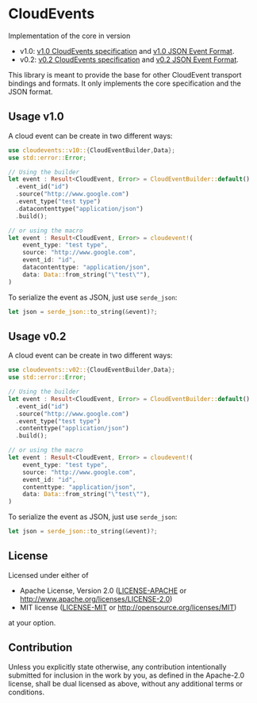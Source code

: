 # CloudEvents

Implementation of the core in version

* v1.0: [v1.0 CloudEvents specification](https://github.com/cloudevents/spec/blob/v1.0/spec.md) and [v1.0 JSON Event Format](https://github.com/cloudevents/spec/blob/v1.0/json-format.md).
* v0.2: [v0.2 CloudEvents specification](https://github.com/cloudevents/spec/blob/v0.2/spec.md) and [v0.2 JSON Event Format](https://github.com/cloudevents/spec/blob/v0.2/json-format.md).

This library is meant to provide the base for other CloudEvent transport bindings and formats. It only implements the core specification and the JSON format.


## Usage v1.0

A cloud event can be create in two different ways:

```rust
use cloudevents::v10::{CloudEventBuilder,Data};
use std::error::Error;

// Using the builder
let event : Result<CloudEvent, Error> = CloudEventBuilder::default()
  .event_id("id")
  .source("http://www.google.com")
  .event_type("test type")
  .datacontenttype("application/json")
  .build();

// or using the macro
let event : Result<CloudEvent, Error> = cloudevent!(
    event_type: "test type",
    source: "http://www.google.com",
    event_id: "id",
    datacontenttype: "application/json",
    data: Data::from_string("\"test\""),
)
```

To serialize the event as JSON, just use `serde_json`:

```rust
let json = serde_json::to_string(&event)?;
```

## Usage v0.2

A cloud event can be create in two different ways:

```rust
use cloudevents::v02::{CloudEventBuilder,Data};
use std::error::Error;

// Using the builder
let event : Result<CloudEvent, Error> = CloudEventBuilder::default()
  .event_id("id")
  .source("http://www.google.com")
  .event_type("test type")
  .contenttype("application/json")
  .build();

// or using the macro
let event : Result<CloudEvent, Error> = cloudevent!(
    event_type: "test type",
    source: "http://www.google.com",
    event_id: "id",
    contenttype: "application/json",
    data: Data::from_string("\"test\""),
)
```

To serialize the event as JSON, just use `serde_json`:

```rust
let json = serde_json::to_string(&event)?;
```

## License

Licensed under either of

* Apache License, Version 2.0
   ([LICENSE-APACHE](LICENSE-APACHE) or http://www.apache.org/licenses/LICENSE-2.0)
* MIT license
   ([LICENSE-MIT](LICENSE-MIT) or http://opensource.org/licenses/MIT)

at your option.

## Contribution

Unless you explicitly state otherwise, any contribution intentionally submitted
for inclusion in the work by you, as defined in the Apache-2.0 license, shall be
dual licensed as above, without any additional terms or conditions.
